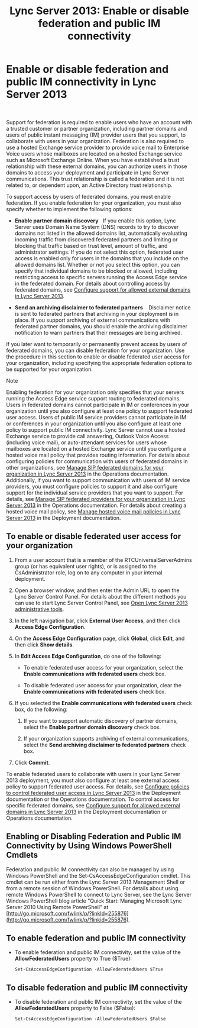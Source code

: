 ﻿---
title: 'Lync Server 2013: Enable or disable federation and public IM connectivity'
TOCTitle: Enable or disable federation and public IM connectivity
ms:assetid: 8ec58f4b-9f6d-47b4-a187-d18a83fe4577
ms:mtpsurl: https://technet.microsoft.com/en-us/library/Gg182549(v=OCS.15)
ms:contentKeyID: 48184813
ms.date: 07/23/2014
mtps_version: v=OCS.15
---

# Enable or disable federation and public IM connectivity in Lync Server 2013

 


Support for federation is required to enable users who have an account with a trusted customer or partner organization, including partner domains and users of public instant messaging (IM) provider users that you support, to collaborate with users in your organization. Federation is also required to use a hosted Exchange service provider to provide voice mail to Enterprise Voice users whose mailboxes are located on a hosted Exchange service such as Microsoft Exchange Online. When you have established a trust relationship with these external domains, you can authorize users in those domains to access your deployment and participate in Lync Server communications. This trust relationship is called a federation and it is not related to, or dependent upon, an Active Directory trust relationship.

To support access by users of federated domains, you must enable federation. If you enable federation for your organization, you must also specify whether to implement the following options:

  - **Enable partner domain discovery**   If you enable this option, Lync Server uses Domain Name System (DNS) records to try to discover domains not listed in the allowed domains list, automatically evaluating incoming traffic from discovered federated partners and limiting or blocking that traffic based on trust level, amount of traffic, and administrator settings. If you do not select this option, federated user access is enabled only for users in the domains that you include on the allowed domains list. Whether or not you select this option, you can specify that individual domains to be blocked or allowed, including restricting access to specific servers running the Access Edge service in the federated domain. For details about controlling access by federated domains, see [Configure support for allowed external domains in Lync Server 2013](lync-server-2013-configure-support-for-allowed-external-domains.md).

  - **Send an archiving disclaimer to federated partners**    Disclaimer notice is sent to federated partners that archiving in your deployment is in place. If you support archiving of external communications with federated partner domains, you should enable the archiving disclaimer notification to warn partners that their messages are being archived.

If you later want to temporarily or permanently prevent access by users of federated domains, you can disable federation for your organization. Use the procedure in this section to enable or disable federated user access for your organization, including specifying the appropriate federation options to be supported for your organization.


> [!NOTE]
> Enabling federation for your organization only specifies that your servers running the Access Edge service support routing to federated domains. Users in federated domains cannot participate in IM or conferences in your organization until you also configure at least one policy to support federated user access. Users of public IM service providers cannot participate in IM or conferences in your organization until you also configure at least one policy to support public IM connectivity. Lync Server cannot use a hosted Exchange service to provide call answering, Outlook Voice Access (including voice mail), or auto-attendant services for users whose mailboxes are located on a hosted Exchange service until you configure a hosted voice mail policy that provides routing information. For details about configuring policies for communication with users of federated domains in other organizations, see <A href="lync-server-2013-manage-sip-federated-domains-for-your-organization.md">Manage SIP federated domains for your organization in Lync Server 2013</A> in the Operations documentation. Additionally, if you want to support communication with users of IM service providers, you must configure policies to support it and also configure support for the individual service providers that you want to support. For details, see <A href="lync-server-2013-manage-sip-federated-providers-for-your-organization.md">Manage SIP federated providers for your organization in Lync Server 2013</A> in the Operations documentation. For details about creating a hosted voice mail policy, see <A href="lync-server-2013-manage-hosted-voice-mail-policies.md">Manage hosted voice mail policies in Lync Server 2013</A> in the Deployment documentation.



## To enable or disable federated user access for your organization

1.  From a user account that is a member of the RTCUniversalServerAdmins group (or has equivalent user rights), or is assigned to the CsAdministrator role, log on to any computer in your internal deployment.

2.  Open a browser window, and then enter the Admin URL to open the Lync Server Control Panel. For details about the different methods you can use to start Lync Server Control Panel, see [Open Lync Server 2013 administrative tools](lync-server-2013-open-lync-server-administrative-tools.md).

3.  In the left navigation bar, click **External User Access**, and then click **Access Edge Configuration**.

4.  On the **Access Edge Configuration** page, click **Global**, click **Edit**, and then click **Show details**.

5.  In **Edit Access Edge Configuration**, do one of the following:
    
      - To enable federated user access for your organization, select the **Enable communications with federated users** check box.
    
      - To disable federated user access for your organization, clear the **Enable communications with federated users** check box.

6.  If you selected the **Enable communications with federated users** check box, do the following:
    
    1.  If you want to support automatic discovery of partner domains, select the **Enable partner domain discovery** check box.
    
    2.  If your organization supports archiving of external communications, select the **Send archiving disclaimer to federated partners** check box.

7.  Click **Commit**.

To enable federated users to collaborate with users in your Lync Server 2013 deployment, you must also configure at least one external access policy to support federated user access. For details, see [Configure policies to control federated user access in Lync Server 2013](lync-server-2013-configure-policies-to-control-federated-user-access.md) in the Deployment documentation or the Operations documentation. To control access for specific federated domains, see [Configure support for allowed external domains in Lync Server 2013](lync-server-2013-configure-support-for-allowed-external-domains.md) in the Deployment documentation or Operations documentation.

## Enabling or Disabling Federation and Public IM Connectivity by Using Windows PowerShell Cmdlets

Federation and public IM connectivity can also be managed by using Windows PowerShell and the Set-CsAccessEdgeConfiguration cmdlet. This cmdlet can be run either from the Lync Server 2013 Management Shell or from a remote session of Windows PowerShell. For details about using remote Windows PowerShell to connect to Lync Server, see the Lync Server Windows PowerShell blog article "Quick Start: Managing Microsoft Lync Server 2010 Using Remote PowerShell" at [http://go.microsoft.com/fwlink/p/?linkId=255876](http://go.microsoft.com/fwlink/p/?linkid=255876).

## To enable federation and public IM connectivity

  - To enable federation and public IM connectivity, set the value of the **AllowFederatedUsers** property to True ($True):
    
        Set-CsAccessEdgeConfiguration -AllowFederatedUsers $True

## To disable federation and public IM connectivity

  - To disable federation and public IM connectivity, set the value of the **AllowFederatedUsers** property to False ($False):
    
        Set-CsAccessEdgeConfiguration -AllowFederatedUsers $False

